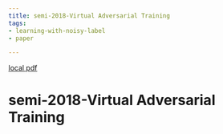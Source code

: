 ```yaml
---
title: semi-2018-Virtual Adversarial Training
tags:
- learning-with-noisy-label
- paper

---
```


[local pdf](../../../pdfs/semi-2018-Virtual%20Adversarial%20Training.pdf)

# semi-2018-Virtual Adversarial Training
